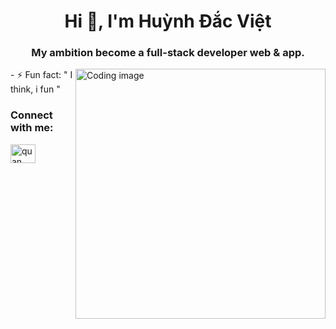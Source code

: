 <h1 align="center">Hi 👋, I'm Huỳnh Đắc Việt</h1>
<h3 align="center"> My ambition become a full-stack developer web & app.</h3>
<img align="right" alt="Coding image"
width="400"
src="https://camo.githubusercontent.com/cae12fddd9d6982901d82580bdf321d81fb299141098ca1c2d4891870827bf17/68747470733a2f2f6d69726f2e6d656469756d2e636f6d2f6d61782f313336302f302a37513379765349765f7430696f4a2d5a2e676966" />
- ⚡ Fun fact: " I think, i fun "
<h3 align="left">Connect with me:</h3>
<p align="left">
<a href="https://www.facebook.com/huynh.viet.7771/" target="blank"><img align="center" src="https://raw.githubusercontent.com/rahuldkjain/github-profile-readme-generator/master/src/images/icons/Social/facebook.svg" alt="quan nguyen" height="30" width="40" /></a>
</p>


